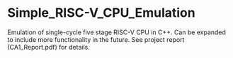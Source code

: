 # Simple_RISC-V_CPU_Emulation

Emulation of single-cycle five stage RISC-V CPU in C++. Can be expanded to include more functionality in the future. See project report (CA1_Report.pdf) for details.
